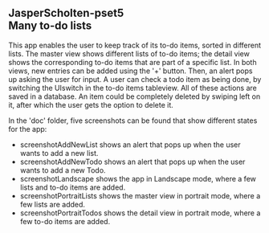 ## JasperScholten-pset5 </br> Many to-do lists

This app enables the user to keep track of its to-do items, sorted in different lists. The master view shows different lists of to-do items; the detail view shows the corresponding to-do items that are part of a specific list. In both views, new entries can be added using the '+' button. Then, an alert pops up asking the user for input. 
A user can check a todo item as being done, by switching the UIswitch in the to-do items tableview. All of these actions are saved in a database. An item could be completely deleted by swiping left on it, after which the user gets the option to delete it.

In the 'doc' folder, five screenshots can be found that show different states for the app:
* screenshotAddNewList shows an alert that pops up when the user wants to add a new list.
* screenshotAddNewTodo shows an alert that pops up when the user wants to add a new Todo.
* screenshotLandscape shows the app in Landscape mode, where a few lists and to-do items are added.
* screenshotPortraitLists shows the master view in portrait mode, where a few lists are added.
* screenshotPortraitTodos shows the detail view in portrait mode, where a few to-do items are added. 
